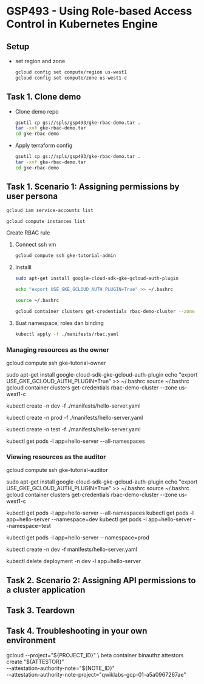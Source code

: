 # GSP493 - Using Role-based Access Control in Kubernetes Engine

## Setup

- set region and zone

  ```bash
  gcloud config set compute/region us-west1
  gcloud config set compute/zone us-west1-c
  ```

## Task 1. Clone demo

- Clone demo repo

  ```bash
  gsutil cp gs://spls/gsp493/gke-rbac-demo.tar .
  tar -xvf gke-rbac-demo.tar
  cd gke-rbac-demo
  ```

- Apply terraform config

  ```bash
  gsutil cp gs://spls/gsp493/gke-rbac-demo.tar .
  tar -xvf gke-rbac-demo.tar
  cd gke-rbac-demo
  ```

## Task 1. Scenario 1: Assigning permissions by user persona

```bash
gcloud iam service-accounts list
```
```bash
gcloud compute instances list
```

Create RBAC rule
1. Connect ssh vm
    ```bash
    gcloud compute ssh gke-tutorial-admin
    ```
2. Installl
    ```bash
    sudo apt-get install google-cloud-sdk-gke-gcloud-auth-plugin
    ```
    ```bash
    echo "export USE_GKE_GCLOUD_AUTH_PLUGIN=True" >> ~/.bashrc
    ```
    ```bash
    source ~/.bashrc
    ```
    ```bash
    gcloud container clusters get-credentials rbac-demo-cluster --zone us-west1-c
    ```
3. Buat namespace, roles dan binding
    ```bash
    kubectl apply -f ./manifests/rbac.yaml
    ```

### Managing resources as the owner
gcloud compute ssh gke-tutorial-owner

sudo apt-get install google-cloud-sdk-gke-gcloud-auth-plugin
echo "export USE_GKE_GCLOUD_AUTH_PLUGIN=True" >> ~/.bashrc
source ~/.bashrc
gcloud container clusters get-credentials rbac-demo-cluster --zone us-west1-c

kubectl create -n dev -f ./manifests/hello-server.yaml


kubectl create -n prod -f ./manifests/hello-server.yaml

kubectl create -n test -f ./manifests/hello-server.yaml

kubectl get pods -l app=hello-server --all-namespaces

### Viewing resources as the auditor

gcloud compute ssh gke-tutorial-auditor

sudo apt-get install google-cloud-sdk-gke-gcloud-auth-plugin
echo "export USE_GKE_GCLOUD_AUTH_PLUGIN=True" >> ~/.bashrc
source ~/.bashrc
gcloud container clusters get-credentials rbac-demo-cluster --zone us-west1-c

kubectl get pods -l app=hello-server --all-namespaces
kubectl get pods -l app=hello-server --namespace=dev
kubectl get pods -l app=hello-server --namespace=test

kubectl get pods -l app=hello-server --namespace=prod

kubectl create -n dev -f manifests/hello-server.yaml

kubectl delete deployment -n dev -l app=hello-server
## Task 2. Scenario 2: Assigning API permissions to a cluster application

## Task 3. Teardown

## Task 4. Troubleshooting in your own environment


gcloud --project="${PROJECT_ID}" \
    beta container binauthz attestors create "${ATTESTOR}" \
    --attestation-authority-note="${NOTE_ID}" \
    --attestation-authority-note-project="qwiklabs-gcp-01-a5a0967267ae"